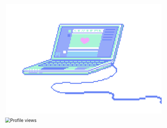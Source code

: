 
<div align="center">
        <img align="center" src="./assets/pc.gif"/>
</div>


![Profile views](https://gpvc.arturio.dev/[4ly-a])
